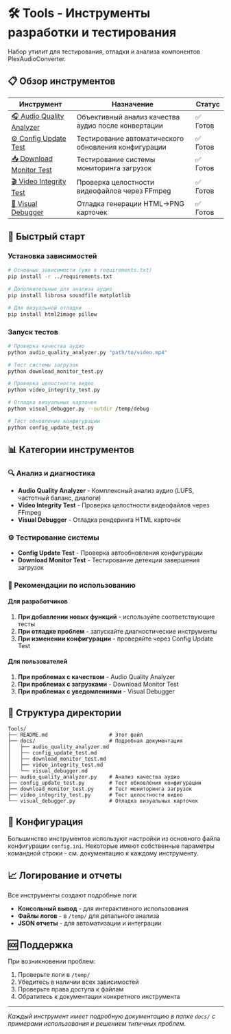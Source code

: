 # 🛠️ Tools - Инструменты разработки и тестирования

Набор утилит для тестирования, отладки и анализа компонентов PlexAudioConverter.

## 📋 Обзор инструментов

| Инструмент | Назначение | Статус |
|------------|------------|---------|
| [🎧 Audio Quality Analyzer](docs/audio_quality_analyzer.md) | Объективный анализ качества аудио после конвертации | ✅ Готов |
| [⚙️ Config Update Test](docs/config_update_test.md) | Тестирование автоматического обновления конфигурации | ✅ Готов |
| [📥 Download Monitor Test](docs/download_monitor_test.md) | Тестирование системы мониторинга загрузок | ✅ Готов |
| [🎬 Video Integrity Test](docs/video_integrity_test.md) | Проверка целостности видеофайлов через FFmpeg | ✅ Готов |
| [🎨 Visual Debugger](docs/visual_debugger.md) | Отладка генерации HTML→PNG карточек | ✅ Готов |

## 🚀 Быстрый старт

### Установка зависимостей
```bash
# Основные зависимости (уже в requirements.txt)
pip install -r ../requirements.txt

# Дополнительные для анализа аудио
pip install librosa soundfile matplotlib

# Для визуальной отладки
pip install html2image pillow
```

### Запуск тестов
```bash
# Проверка качества аудио
python audio_quality_analyzer.py "path/to/video.mp4"

# Тест системы загрузок
python download_monitor_test.py

# Проверка целостности видео
python video_integrity_test.py

# Отладка визуальных карточек
python visual_debugger.py --outdir /temp/debug

# Тест обновления конфигурации
python config_update_test.py
```

## 📊 Категории инструментов

### 🔍 Анализ и диагностика
- **Audio Quality Analyzer** - Комплексный анализ аудио (LUFS, частотный баланс, диалоги)
- **Video Integrity Test** - Проверка целостности видеофайлов через FFmpeg
- **Visual Debugger** - Отладка рендеринга HTML карточек

### ⚙️ Тестирование системы
- **Config Update Test** - Проверка автообновления конфигурации
- **Download Monitor Test** - Тестирование детекции завершения загрузок

### 🎯 Рекомендации по использованию

#### Для разработчиков
1. **При добавлении новых функций** - используйте соответствующие тесты
2. **При отладке проблем** - запускайте диагностические инструменты
3. **При изменении конфигурации** - проверяйте через Config Update Test

#### Для пользователей
1. **При проблемах с качеством** - Audio Quality Analyzer
2. **При проблемах с загрузками** - Download Monitor Test  
3. **При проблемах с уведомлениями** - Visual Debugger

## 📁 Структура директории

```
Tools/
├── README.md                    # Этот файл
├── docs/                        # Подробная документация
│   ├── audio_quality_analyzer.md
│   ├── config_update_test.md
│   ├── download_monitor_test.md
│   ├── video_integrity_test.md
│   └── visual_debugger.md
├── audio_quality_analyzer.py    # Анализ качества аудио
├── config_update_test.py        # Тест обновления конфигурации
├── download_monitor_test.py     # Тест мониторинга загрузок
├── video_integrity_test.py      # Тест целостности видео
└── visual_debugger.py           # Отладка визуальных карточек
```

## 🔧 Конфигурация

Большинство инструментов используют настройки из основного файла конфигурации `config.ini`. Некоторые имеют собственные параметры командной строки - см. документацию к каждому инструменту.

## 📈 Логирование и отчеты

Все инструменты создают подробные логи:
- **Консольный вывод** - для интерактивного использования
- **Файлы логов** - в `/temp/` для детального анализа
- **JSON отчеты** - для автоматизации и интеграции

## 🆘 Поддержка

При возникновении проблем:
1. Проверьте логи в `/temp/`
2. Убедитесь в наличии всех зависимостей
3. Проверьте права доступа к файлам
4. Обратитесь к документации конкретного инструмента

---

*Каждый инструмент имеет подробную документацию в папке `docs/` с примерами использования и решением типичных проблем.*